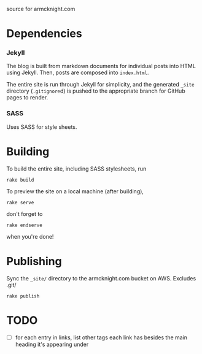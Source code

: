source for armcknight.com

# Dependencies

### Jekyll

The blog is built from markdown documents for individual posts into HTML using Jekyll. Then, posts are composed into `index.html`.

The entire site is run through Jekyll for simplicity, and the generated `_site` directory (`.gitignore`d) is pushed to the appropriate branch for GitHub pages to render.

### SASS

Uses SASS for style sheets.

# Building

To build the entire site, including SASS stylesheets, run

	rake build

To preview the site on a local machine (after building),

	rake serve

don't forget to

	rake endserve

when you're done!

# Publishing

Sync the `_site/` directory to the armcknight.com bucket on AWS. Excludes .git/

	rake publish

# TODO

- [ ] for each entry in links, list other tags each link has besides the main heading it's appearing under
